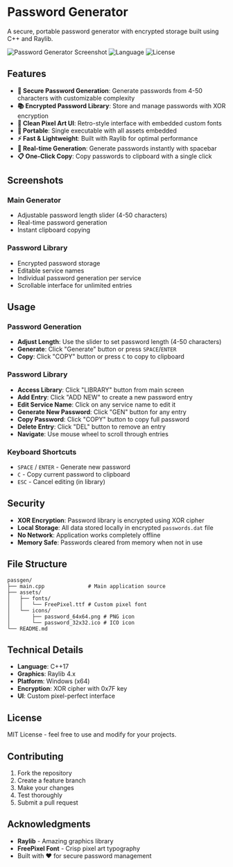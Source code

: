 # Password Generator

A secure, portable password generator with encrypted storage built using C++ and Raylib.

![Password Generator Screenshot](https://img.shields.io/badge/Platform-Windows-blue)
![Language](https://img.shields.io/badge/Language-C%2B%2B-blue)
![License](https://img.shields.io/badge/License-MIT-green)

## Features

- **🔐 Secure Password Generation**: Generate passwords from 4-50 characters with customizable complexity
- **📚 Encrypted Password Library**: Store and manage passwords with XOR encryption
- **🎨 Clean Pixel Art UI**: Retro-style interface with embedded custom fonts
- **📱 Portable**: Single executable with all assets embedded
- **⚡ Fast & Lightweight**: Built with Raylib for optimal performance
- **🔄 Real-time Generation**: Generate passwords instantly with spacebar
- **📋 One-Click Copy**: Copy passwords to clipboard with a single click

## Screenshots

### Main Generator
- Adjustable password length slider (4-50 characters)
- Real-time password generation
- Instant clipboard copying

### Password Library
- Encrypted password storage
- Editable service names
- Individual password generation per service
- Scrollable interface for unlimited entries

## Usage

### Password Generation
- **Adjust Length**: Use the slider to set password length (4-50 characters)
- **Generate**: Click "Generate" button or press `SPACE`/`ENTER`
- **Copy**: Click "COPY" button or press `C` to copy to clipboard

### Password Library
- **Access Library**: Click "LIBRARY" button from main screen
- **Add Entry**: Click "ADD NEW" to create a new password entry
- **Edit Service Name**: Click on any service name to edit it
- **Generate New Password**: Click "GEN" button for any entry
- **Copy Password**: Click "COPY" button to copy full password
- **Delete Entry**: Click "DEL" button to remove an entry
- **Navigate**: Use mouse wheel to scroll through entries

### Keyboard Shortcuts
- `SPACE` / `ENTER` - Generate new password
- `C` - Copy current password to clipboard
- `ESC` - Cancel editing (in library)

## Security

- **XOR Encryption**: Password library is encrypted using XOR cipher
- **Local Storage**: All data stored locally in encrypted `passwords.dat` file
- **No Network**: Application works completely offline
- **Memory Safe**: Passwords cleared from memory when not in use

## File Structure

```
passgen/
├── main.cpp              # Main application source
├── assets/
│   ├── fonts/
│   │   └── FreePixel.ttf # Custom pixel font
│   └── icons/
│       ├── password_64x64.png # PNG icon
│       └── password_32x32.ico # ICO icon
└── README.md
```

## Technical Details

- **Language**: C++17
- **Graphics**: Raylib 4.x
- **Platform**: Windows (x64)
- **Encryption**: XOR cipher with 0x7F key
- **UI**: Custom pixel-perfect interface

## License

MIT License - feel free to use and modify for your projects.

## Contributing

1. Fork the repository
2. Create a feature branch
3. Make your changes
4. Test thoroughly
5. Submit a pull request

## Acknowledgments

- **Raylib** - Amazing graphics library
- **FreePixel Font** - Crisp pixel art typography
- Built with ❤️ for secure password management